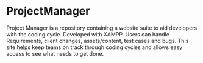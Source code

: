 ProjectManager
==============

Project Manager is a repository containing a website suite to aid developers with the coding cycle. Developed with XAMPP. Users can handle Requirements, client changes, assets/content, test cases and bugs. This site helps keep teams on track through coding cycles and allows easy access to see what needs to get done. 
